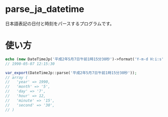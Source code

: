 # parse_ja_datetime
日本語表記の日付と時刻をパースするプログラムです。

# 使い方

```php
echo (new DateTimeJp('平成2年5月7日午前1時15分30秒')->format('Y-m-d H:i:s')
// 1990-05-07 12:15:30

var_export(DateTimeJp::parse('平成2年5月7日午前1時15分30秒'));
// array (
//   'year' => 1990,
//   'month' => '5',
//   'day' => '7',
//   'hour' => 12,
//   'minute' => '15',
//   'second' => '30',
// )

```
